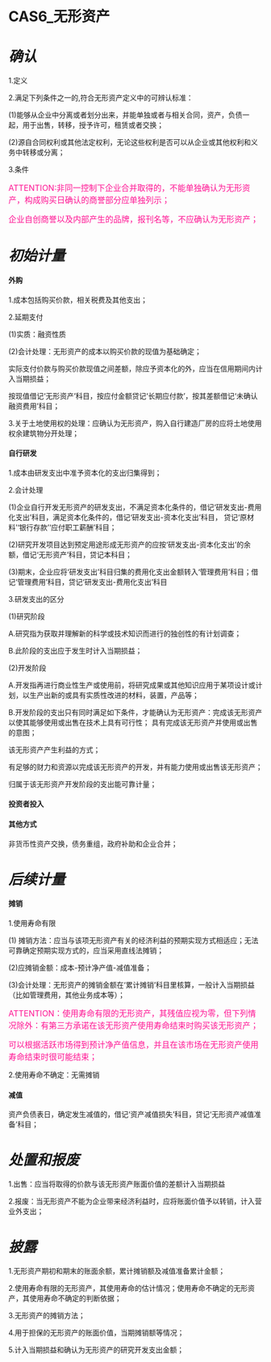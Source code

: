 # CAS6_无形资产
# *确认*
1.定义

2.满足下列条件之一的,符合无形资产定义中的可辨认标准：

(1)能够从企业中分离或者划分出来，并能单独或者与相关合同，资产，负债一起，用于出售，转移，授予许可，租赁或者交换；

(2)源自合同权利或其他法定权利，无论这些权利是否可以从企业或其他权利和义务中转移或分离；

3.条件

<font color=#FF1493 size=3>ATTENTION:非同一控制下企业合并取得的，不能单独确认为无形资产，构成购买日确认的商誉部分应单独列示；

企业自创商誉以及内部产生的品牌，报刊名等，不应确认为无形资产；</font>
# *初始计量*
#### 外购
1.成本包括购买价款，相关税费及其他支出；

2.延期支付

   (1)实质：融资性质

   (2)会计处理：无形资产的成本以购买价款的现值为基础确定；

   实际支付价款与购买价款现值之间差额，除应予资本化的外，应当在信用期间内计入当期损益；

   按现值借记‘无形资产’科目，按应付金额贷记‘长期应付款’，按其差额借记‘未确认融资费用’科目；

3.关于土地使用权的处理：应确认为无形资产，购入自行建造厂房的应将土地使用权余建筑物分开处理；


#### 自行研发
1.成本由研发支出中准予资本化的支出归集得到；

2.会计处理

   (1)企业自行开发无形资产的研发支出，不满足资本化条件的，借记‘研发支出-费用化支出’科目，满足资本化条件的，借记‘研发支出-资本化支出’科目，
   贷记‘原材料’‘银行存款’‘应付职工薪酬’科目；

   (2)研究开发项目达到预定用途形成无形资产的应按‘研发支出-资本化支出’的余额，借记‘无形资产’科目，贷记本科目；

   (3)期末，企业应将‘研发支出’科目归集的费用化支出金额转入‘管理费用’科目；借记‘管理费用’科目，贷记‘研发支出-费用化支出’科目
   
3.研发支出的区分

   (1)研究阶段

   A.研究指为获取并理解新的科学或技术知识而进行的独创性的有计划调查；

   B.此阶段的支出应于发生时计入当期损益；

   (2)开发阶段

   A.开发指再进行商业性生产或使用前，将研究成果或其他知识应用于某项设计或计划，以生产出新的或具有实质性改进的材料，装置，产品等；

   B.开发阶段的支出只有同时满足如下条件，才能确认为无形资产：完成该无形资产以使其能够使用或出售在技术上具有可行性；
   具有完成该无形资产并使用或出售的意图；

                                                    
   该无形资产产生利益的方式；
   
   有足够的财力和资源以完成该无形资产的开发，并有能力使用或出售该无形资产；

   归属于该无形资产开发阶段的支出能可靠计量；
#### 投资者投入
#### 其他方式
非货币性资产交换，债务重组，政府补助和企业合并；
# *后续计量*
#### 摊销
1.使用寿命有限

   (1) 摊销方法：应当与该项无形资产有关的经济利益的预期实现方式相适应；无法可靠确定预期实现方式的，应当采用直线法摊销；

   (2)应摊销金额：成本-预计净产值-减值准备；

   (3)会计处理：无形资产的摊销金额在‘累计摊销’科目里核算，一般计入当期损益（比如管理费用，其他业务成本等）；

<font color=#FF1493 size=3>ATTENTION：使用寿命有限的无形资产，其残值应视为零，但下列情况除外：有第三方承诺在该无形资产使用寿命结束时购买该无形资产；

可以根据活跃市场得到预计净产值信息，并且在该市场在无形资产使用寿命结束时很可能结束；</font>

2.使用寿命不确定：无需摊销
#### 减值
资产负债表日，确定发生减值的，借记‘资产减值损失’科目，贷记‘无形资产减值准备’科目；
# *处置和报废*
1.出售：应当将取得的价款与该无形资产账面价值的差额计入当期损益

2.报废：当无形资产不能为企业带来经济利益时，应将账面价值予以转销，计入营业外支出；

# *披露*
1.无形资产期初和期末的账面余额，累计摊销额及减值准备累计金额；

2.使用寿命有限的无形资产，其使用寿命的估计情况；使用寿命不确定的无形资产，其使用寿命不确定的判断依据；

3.无形资产的摊销方法；

4.用于担保的无形资产的账面价值，当期摊销额等情况；

5.计入当期损益和确认为无形资产的研究开发支出金额；




     
